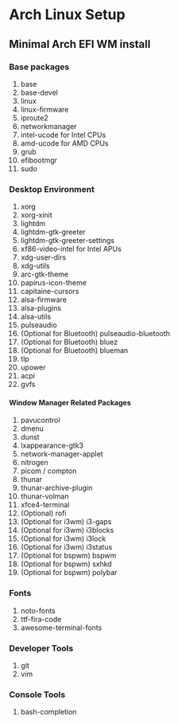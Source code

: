 # Arch Linux Setup

## Minimal Arch EFI WM install

### Base packages
1. base
2. base-devel
3. linux
4. linux-firmware
5. iproute2
6. networkmanager
7. intel-ucode for Intel CPUs
8. amd-ucode for AMD CPUs
9. grub
10. efibootmgr
11. sudo

### Desktop Environment
1. xorg
2. xorg-xinit
3. lightdm
4. lightdm-gtk-greeter
5. lightdm-gtk-greeter-settings
6. xf86-video-intel for Intel APUs
7. xdg-user-dirs
8. xdg-utils
9. arc-gtk-theme
10. papirus-icon-theme
11. capitaine-cursors
12. alsa-firmware
13. alsa-plugins
14. alsa-utils
15. pulseaudio
16. (Optional for Bluetooth) pulseaudio-bluetooth
17. (Optional for Bluetooth) bluez
18. (Optional for Bluetooth) blueman
19. tlp
20. upower
21. acpi
22. gvfs

#### Window Manager Related Packages

1. pavucontrol
2. dmenu
3. dunst
4. lxappearance-gtk3
5. network-manager-applet
6. nitrogen
7. picom / compton
8. thunar
9. thunar-archive-plugin
10. thunar-volman
11. xfce4-terminal
12. (Optional) rofi
13. (Optional for i3wm) i3-gaps
14. (Optional for i3wm) i3blocks
15. (Optional for i3wm) i3lock
16. (Optional for i3wm) i3status
17. (Optional for bspwm) bspwm
18. (Optional for bspwm) sxhkd
19. (Optional for bspwm) polybar

### Fonts

1. noto-fonts
2. ttf-fira-code
3. awesome-terminal-fonts

### Developer Tools

1. git
2. vim

### Console Tools

1. bash-completion
